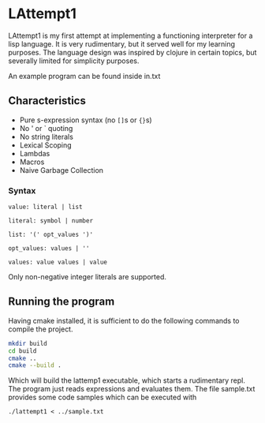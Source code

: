 # LAttempt1

LAttempt1 is my first attempt at implementing a functioning interpreter
for a lisp language. It is very rudimentary, but it served well for my learning
purposes. The language design was inspired by clojure in certain topics,
but severally limited for simplicity purposes.

An example program can be found inside in.txt

## Characteristics

- Pure s-expression syntax (no `[]`s or `{}`s)
- No ' or ` quoting
- No string literals
- Lexical Scoping
- Lambdas
- Macros
- Naive Garbage Collection

### Syntax

```
value: literal | list

literal: symbol | number

list: '(' opt_values ')'

opt_values: values | ''

values: value values | value
```

Only non-negative integer literals are supported.

## Running the program

Having cmake installed,
it is sufficient to do the following commands to compile the project.

```bash
mkdir build
cd build
cmake ..
cmake --build .
```

Which will build the lattemp1 executable, which starts a rudimentary repl.
The program just reads expressions and evaluates them.
The file sample.txt provides some code samples which can be executed with

```
./lattempt1 < ../sample.txt
```
